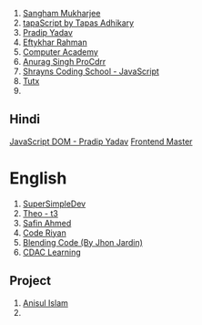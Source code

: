 1. [ Sangham Mukharjee ](https://www.youtube.com/watch?v=MIJt9H69QVc)
2. [tapaScript by Tapas Adhikary](https://www.youtube.com/@tapasadhikary/playlists)
3. [ Pradip Yadav ](https://www.youtube.com/@PradipYadav06/playlists)
4. [ Eftykhar Rahman ](https://www.youtube.com/@eftykharrahman/playlists)
5. [Computer Academy](https://www.youtube.com/@learncomputeracademy/playlists)
6. [Anurag Singh ProCdrr](https://www.youtube.com/@procodrr/courses)
7. [Shrayns Coding School - JavaScript](https://www.youtube.com/watch?v=Eb0cLSCjKNU&list=PLbtI3_MArDOmxGVYjf6uFt4UQhitbJnUL)
8. [Tutx](https://www.youtube.com/@Tut-X/playlists)
9. 

## Hindi
[ JavaScript DOM - Pradip Yadav](https://www.youtube.com/watch?v=nWZX3YarH_Q&list=PLqb5i9O01v8xsGHPW_kpFaPgHBqZU0f5n)
[ Frontend Master](https://www.youtube.com/@rahuulmiishra/playlists)


# English 
1. [SuperSimpleDev](https://www.youtube.com/watch?v=EerdGm-ehJQ&t=60s)
2. [Theo - t3](https://www.youtube.com/@t3dotgg/videos)
3. [Safin Ahmed](https://www.youtube.com/@SafinAhmed/playlists)
4. [Code Riyan](https://www.youtube.com/@coderyan/playlists)
5. [Blending Code (By Jhon Jardin)](https://www.youtube.com/watch?v=ol56smloW2Q&list=PLISqeoHsXJYAIfu4-mgNY0tloWz2uut1t)
6. [CDAC Learning](https://www.youtube.com/@CDACLearning/playlists)


## Project
1. [Anisul Islam](https://www.youtube.com/watch?v=tzyq1fTccZw)
2. 